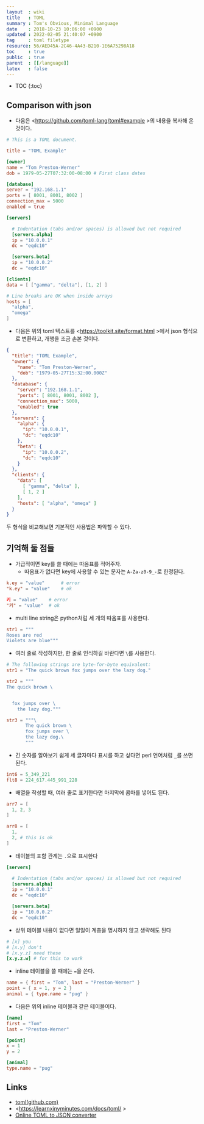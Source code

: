 ```yaml
---
layout  : wiki
title   : TOML
summary : Tom's Obvious, Minimal Language
date    : 2018-10-23 10:06:00 +0900
updated : 2022-02-05 21:40:07 +0900
tag     : toml filetype
resource: 56/AED45A-2C46-4A43-B210-1E6A75298A18
toc     : true
public  : true
parent  : [[/language]]
latex   : false
---
```

* TOC
{:toc}

## Comparison with json

* 다음은 <https://github.com/toml-lang/toml#example >의 내용을 복사해 온 것이다.

```toml
# This is a TOML document.

title = "TOML Example"

[owner]
name = "Tom Preston-Werner"
dob = 1979-05-27T07:32:00-08:00 # First class dates

[database]
server = "192.168.1.1"
ports = [ 8001, 8001, 8002 ]
connection_max = 5000
enabled = true

[servers]

  # Indentation (tabs and/or spaces) is allowed but not required
  [servers.alpha]
  ip = "10.0.0.1"
  dc = "eqdc10"

  [servers.beta]
  ip = "10.0.0.2"
  dc = "eqdc10"

[clients]
data = [ ["gamma", "delta"], [1, 2] ]

# Line breaks are OK when inside arrays
hosts = [
  "alpha",
  "omega"
]
```

* 다음은 위의 toml 텍스트를 <https://toolkit.site/format.html >에서 json 형식으로 변환하고, 개행을 조금 손본 것이다.

```json
{
  "title": "TOML Example",
  "owner": {
    "name": "Tom Preston-Werner",
    "dob": "1979-05-27T15:32:00.000Z"
  },
  "database": {
    "server": "192.168.1.1",
    "ports": [ 8001, 8001, 8002 ],
    "connection_max": 5000,
    "enabled": true
  },
  "servers": {
    "alpha": {
      "ip": "10.0.0.1",
      "dc": "eqdc10"
    },
    "beta": {
      "ip": "10.0.0.2",
      "dc": "eqdc10"
    }
  },
  "clients": {
    "data": [
      [ "gamma", "delta" ],
      [ 1, 2 ]
    ],
    "hosts": [ "alpha", "omega" ]
  }
}
```

두 형식을 비교해보면 기본적인 사용법은 파악할 수 있다.


## 기억해 둘 점들

* 가급적이면 key를 쓸 때에는 따옴표를 적어주자.
    * 따옴표가 없다면 key에 사용할 수 있는 문자는 `A-Za-z0-9_-`로 한정된다.

```toml
k.ey = "value"      # error
"k.ey" = "value"    # ok

키 = "value"    # error
"키" = "value"  # ok
```

* multi line string은 python처럼 세 개의 따옴표를 사용한다.

```toml
str1 = """
Roses are red
Violets are blue"""
```

* 여러 줄로 작성하지만, 한 줄로 인식하길 바란다면 `\`를 사용한다.

```toml
# The following strings are byte-for-byte equivalent:
str1 = "The quick brown fox jumps over the lazy dog."

str2 = """
The quick brown \


  fox jumps over \
    the lazy dog."""

str3 = """\
       The quick brown \
       fox jumps over \
       the lazy dog.\
       """
```

* 긴 숫자를 알아보기 쉽게 세 글자마다 표시를 하고 싶다면 perl 언어처럼 `_`를 쓰면 된다.

```toml
int6 = 5_349_221
flt8 = 224_617.445_991_228
```

* 배열을 작성할 때, 여러 줄로 표기한다면 마지막에 콤마를 넣어도 된다.

```toml
arr7 = [
  1, 2, 3
]

arr8 = [
  1,
  2, # this is ok
]
```

* 테이블의 포함 관계는 `.`으로 표시한다

```toml
[servers]

  # Indentation (tabs and/or spaces) is allowed but not required
  [servers.alpha]
  ip = "10.0.0.1"
  dc = "eqdc10"

  [servers.beta]
  ip = "10.0.0.2"
  dc = "eqdc10"
```

* 상위 테이블 내용이 없다면 일일이 계층을 명시하지 않고 생략해도 된다

```toml
# [x] you
# [x.y] don't
# [x.y.z] need these
[x.y.z.w] # for this to work
```

* inline 테이블을 쓸 때에는 `=`을 쓴다.

```toml
name = { first = "Tom", last = "Preston-Werner" }
point = { x = 1, y = 2 }
animal = { type.name = "pug" }
```

* 다음은 위의 inline 테이블과 같은 테이블이다.

```toml
[name]
first = "Tom"
last = "Preston-Werner"

[point]
x = 1
y = 2

[animal]
type.name = "pug"
```

## Links

- [toml(github.com)](https://github.com/toml-lang/toml )
- <https://learnxinyminutes.com/docs/toml/ >
- [Online TOML to JSON converter](https://toml-to-json.matiaskorhonen.fi/ )


